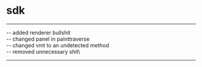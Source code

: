 # sdk


___________________________________________

-- added renderer bullshit\
-- changed panel in painttraverse\
-- changed vmt to an undetected method\
-- removed unnecessary shit\
___________________________________________
